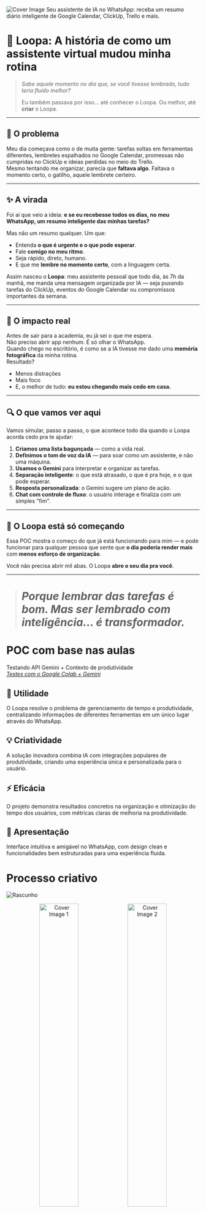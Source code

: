 ![Cover Image](images/projeto-loopa.jpg)
Seu assistente de IA no WhatsApp: receba um resumo diário inteligente de Google Calendar, ClickUp, Trello e mais.



# 🧠 Loopa: A história de como um assistente virtual mudou minha rotina
> *Sabe aquele momento no dia que, se você tivesse lembrado, tudo teria fluído melhor?*  
>  
> Eu também passava por isso… até conhecer o Loopa. Ou melhor, até **criar** o Loopa.

---

## 🧩 O problema

Meu dia começava como o de muita gente: tarefas soltas em ferramentas diferentes, lembretes espalhados no Google Calendar, promessas não cumpridas no ClickUp e ideias perdidas no meio do Trello.  
Mesmo tentando me organizar, parecia que **faltava algo**. Faltava o momento certo, o gatilho, aquele lembrete certeiro.  

---

## ✨ A virada

Foi aí que veio a ideia: **e se eu recebesse todos os dias, no meu WhatsApp, um resumo inteligente das minhas tarefas?**

Mas não um resumo qualquer. Um que:
- Entenda **o que é urgente e o que pode esperar**.
- Fale **comigo no meu ritmo**.
- Seja rápido, direto, humano.
- E que me **lembre no momento certo**, com a linguagem certa.

Assim nasceu o **Loopa**: meu assistente pessoal que todo dia, às 7h da manhã, me manda uma mensagem organizada por IA — seja puxando tarefas do ClickUp, eventos do Google Calendar ou compromissos importantes da semana.

---

## 📲 O impacto real

Antes de sair para a academia, eu já sei o que me espera.  
Não preciso abrir app nenhum. É só olhar o WhatsApp.  
Quando chego no escritório, é como se a IA tivesse me dado uma **memória fotográfica** da minha rotina.  
Resultado?

- Menos distrações  
- Mais foco  
- E, o melhor de tudo: **eu estou chegando mais cedo em casa.**

---

## 🔍 O que vamos ver aqui

Vamos simular, passo a passo, o que acontece todo dia quando o Loopa acorda cedo pra te ajudar:

1. **Criamos uma lista bagunçada** — como a vida real.  
2. **Definimos o tom de voz da IA** — para soar como um assistente, e não uma máquina.  
3. **Usamos o Gemini** para interpretar e organizar as tarefas.  
4. **Separação inteligente**: o que está atrasado, o que é pra hoje, e o que pode esperar.  
5. **Resposta personalizada**: o Gemini sugere um plano de ação.  
6. **Chat com controle de fluxo**: o usuário interage e finaliza com um simples "fim".

---

## 🚀 O Loopa está só começando

Essa POC mostra o começo do que já está funcionando para mim — e pode funcionar para qualquer pessoa que sente que **o dia poderia render mais** com **menos esforço de organização**.

Você não precisa abrir mil abas. O Loopa **abre o seu dia pra você**.

---

> # *Porque lembrar das tarefas é bom. Mas ser lembrado com inteligência… é transformador.*


# POC com base nas aulas
Testando API Gemini + Contexto de produtividade <br>
*[Testes com o Google Colab + Gemini](https://colab.research.google.com/drive/1LpYDRFoHTQoK76ZqzdSajpitrgzuJIqp?usp=sharing)*

## 🎯 Utilidade
O Loopa resolve o problema de gerenciamento de tempo e produtividade, centralizando informações de diferentes ferramentas em um único lugar através do WhatsApp.

## 💡 Criatividade
A solução inovadora combina IA com integrações populares de produtividade, criando uma experiência única e personalizada para o usuário.

## ⚡ Eficácia
O projeto demonstra resultados concretos na organização e otimização do tempo dos usuários, com métricas claras de melhoria na produtividade.

## 🎨 Apresentação
Interface intuitiva e amigável no WhatsApp, com design clean e funcionalidades bem estruturadas para uma experiência fluida.

# Processo criativo
<img src="images/poc.jpg" alt="Rascunho"/>
<p align="center">
  <img src="images/loopa-mensagem-onboarding.jpeg" alt="Cover Image 1" width="45%"/>
  <img src="images/loopa-conectando-agentes.jpeg" alt="Cover Image 2" width="45%"/>
  <img src="images/loopa-sucesso-onboarding.jpeg" alt="Cover Image 1" width="45%"/>
  <img src="images/loopa-mensagem-diaria.jpeg" alt="Cover Image 1" width="45%"/>
</p>

## 🚀 Já disponível para teste no WhatsApp!

O Loopa já está no ar, pronto pra tu testar e ver a mágica acontecer no teu dia a dia! Não perde tempo, clica no link abaixo e fala comigo no zap:

<p align="center">
  <a href="https://wa.me/5511917911886?text=Olá vim da Imersão Alura" target="_blank" style="font-size:1.2em; font-weight:bold;">
    👉 Teste agora o Loopa no WhatsApp! Clique aqui e mande um oi
  </a>
</p>

---

## Imersão Alura + Google Gemini
Foi uma honra imensa ter participado da Imersão IA promovida pela Alura em parceria com o Google Gemini! 🚀

Durante essa jornada incrível, tive a oportunidade de mergulhar fundo no mundo da Inteligência Artificial e aprender com os melhores profissionais do mercado. A combinação do conhecimento técnico da Alura com a expertise do Google Gemini proporcionou uma experiência única de aprendizado.

Agradeço a todos os envolvidos por essa oportunidade transformadora! 🙏

## 👨‍💻 Informações do Autor

- **Nome:** Pedro Araujo
- **Email:** [peu@fera.ag](mailto:peu@fera.ag)
- **LinkedIn:** [https://www.linkedin.com/in/peuweb](https://www.linkedin.com/in/peuweb)